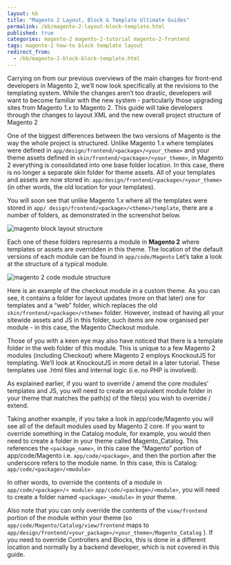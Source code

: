 ```yaml
---
layout: kb
title: "Magento 2 Layout, Block & Template Ultimate Guides"
permalink: /kb/magento-2-layout-block-template.html
published: true
categories: magento-2 magento-2-tutorial magento-2-frontend
tags: magento-2 how-to block template layout
redirect_from:
  - /kb/magento-2-block-block-template.html
---
```



Carrying on from our previous overviews of the main changes for front-end developers in Magento 2, we’ll now look specifically at the revisions to the templating system. While the changes aren’t too drastic, developers will want to become familiar with the new system - particularly those upgrading sites from Magento 1.x to Magento 2. This guide will take developers through the changes to layout XML and the new overall project structure of Magento 2


One of the biggest differences between the two versions of Magento is the way
the whole project is structured. Unlike Magento 1.x where templates were defined
in `app/design/frontend/<package>/<your_theme>` and your theme assets
defined in `skin/frontend/<package>/<your_theme>`, in Magento 2 everything is
consolidated into one base folder location. In this case, there is no longer a separate
skin folder for theme assets. All of your templates and assets are now stored in:
`app/design/frontend/<package>/<your_theme>` (in other words, the old location
for your templates).



You will soon see that unlike Magento 1.x where all the templates were stored in `app/
design/frontend/<package>/<theme>/template`, there are a number of folders, as
demonstrated in the screenshot below. 

![magento block layout structure](https://lh6.googleusercontent.com/XYQG9rNyAOSVF-9Li1ux9Lil7cixHq2DtNGfHr7tZCCFeDJRJtt0MH1uZRmawQsG9puj3wuz5xoFlLXxUycejDZjgK6MOwLBCKy-xkPPWgECsvmg6elBKchv9lZCDUiq1W_R1_DP)

Each one of these folders represents a module in **Magento 2** where templates or assets
are overridden in this theme. The location of the default versions of each module can be
found in `app/code/Magento`
Let’s take a look at the structure of a typical module.

![magento 2 code module structure](https://lh3.googleusercontent.com/mo90IzXUgudcUyEVT7MQRK7m7n1jKluWTDV_OuDQSaaIsuyXblw4b9roe9v5CSHOgJDjMpnDgz5GWiepTywHFQYWikJLwGiFuio0oIXWrp3qGRivLplmvFurtT-NvbEhg_cXMZnt)

Here is an example of the checkout module in a custom theme. As you can see, it
contains a folder for layout updates (more on that later) one for templates and a “web”
folder, which replaces the old `skin/frontend/<package>/<theme>` folder. However,
instead of having all your sitewide assets and JS in this folder, such items are now
organised per module - in this case, the Magento Checkout module.

Those of you with a keen eye may also have noticed that there is a template folder in
the web folder of this module. This is unique to a few Magento 2 modules (including
Checkout) where Magento 2 employs KnockoutJS for templating. We’ll look at
KnockoutJS in more detail in a later tutorial. These templates use .html files and internal
logic (i.e. no PHP is involved).

As explained earlier, if you want to override / amend the core modules’ templates and
JS, you will need to create an equivalent module folder in your theme that matches the
path(s) of the file(s) you wish to override / extend.

Taking another example, if you take a look in app/code/Magento you will see all of
the default modules used by Magento 2 core. If you want to override something in the
Catalog module, for example, you would then need to create a folder in your theme
called Magento_Catalog. This references the `<package_name>`, in this case the
“Magento” portion of app/code/Magento i.e. `app/code/<package>`, and then the
portion after the underscore refers to the module name. In this case, this is Catalog:
`app/code/<package>/<module>`

In other words, to override the contents of a module in `app/code/<package>/<
module>`  `app/code/<package>/<module>`, you will need to create a folder named
`<package>_<module>` in your theme.

Also note that you can only override the contents of the `view/frontend` portion of the
module within your theme (so `app/code/Magento/Catalog/view/frontend` maps to
`app/design/frontend/<your_package>/<your_theme>/Magento_Catalog` ). If you
need to override Controllers and Blocks, this is done in a different location and normally
by a backend developer, which is not covered in this guide.
